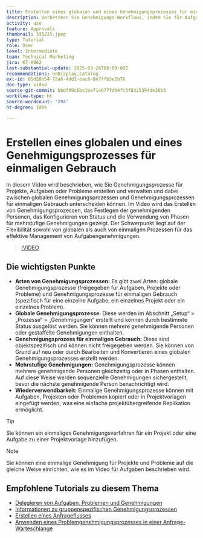 ```yaml
---
title: Erstellen eines globalen und eines Genehmigungsprozesses für einmaligen Gebrauch
description: Verbessern Sie Genehmigungs-Workflows, indem Sie für Aufgaben, Projekte oder Probleme sowohl globale Genehmigungsprozesse als auch Genehmigungsprozesse für einmaligen Gebrauch nutzen, mehrstufige Genehmigungen implementieren und die Effizienz durch Wiederverwendbarkeit in Projektvorlagen fördern.
activity: use
feature: Approvals
thumbnail: 335225.jpeg
type: Tutorial
role: User
level: Intermediate
team: Technical Marketing
jira: KT-8962
last-substantial-update: 2025-03-26T00:00:00Z
recommendations: noDisplay,catalog
exl-id: 85d28b54-72a6-4dd1-bac8-8e7ffb3e2b76
doc-type: video
source-git-commit: bbdf99c6bc1be714077fd94fc3f8325394de36b3
workflow-type: ht
source-wordcount: '294'
ht-degree: 100%

---
```


# Erstellen eines globalen und eines Genehmigungsprozesses für einmaligen Gebrauch

In diesem Video wird beschrieben, wie Sie Genehmigungsprozesse für Projekte, Aufgaben oder Probleme erstellen und verwalten und dabei zwischen globalen Genehmigungsprozessen und Genehmigungsprozessen für einmaligen Gebrauch unterscheiden können.
Im Video wird das Erstellen von Genehmigungsprozessen, das Festlegen der genehmigenden Personen, das Konfigurieren von Status und die Verwendung von Phasen für mehrstufige Genehmigungen gezeigt.
Der Schwerpunkt liegt auf der Flexibilität sowohl von globalen als auch von einmaligen Prozessen für das effektive Management von Aufgabengenehmigungen.

>[!VIDEO](https://video.tv.adobe.com/v/3434696/?quality=12&learn=on&enablevpops=1&captions=ger)

## Die wichtigsten Punkte

* **Arten von Genehmigungsprozessen:** Es gibt zwei Arten: globale Genehmigungsprozesse (freigegeben für Aufgaben, Projekte oder Probleme) und Genehmigungsprozesse für einmaligen Gebrauch (spezifisch für eine einzelne Aufgabe, ein einzelnes Projekt oder ein einzelnes Problem).
* **Globale Genehmigungsprozesse:** Diese werden im Abschnitt „Setup“ > „Prozesse“ > „Genehmigungen“ erstellt und können durch bestimmte Status ausgelöst werden. Sie können mehrere genehmigende Personen oder gestaffelte Genehmigungen enthalten.
* **Genehmigungsprozess für einmaligen Gebrauch:** Diese sind objektspezifisch und können nicht freigegeben werden. Sie können von Grund auf neu oder durch Bearbeiten und Konvertieren eines globalen Genehmigungsprozesses erstellt werden.
* **Mehrstufige Genehmigungen:** Genehmigungsprozesse können mehrere genehmigende Personen gleichzeitig oder in Phasen enthalten. Auf diese Weise werden sequenzielle Genehmigungen sichergestellt, bevor die nächste genehmigende Person benachrichtigt wird.
* **Wiederverwendbarkeit:** Einmalige Genehmigungsprozesse können mit Aufgaben, Projekten oder Problemen kopiert oder in Projektvorlagen eingefügt werden, was eine einfache projektübergreifende Replikation ermöglicht.


>[!TIP]
>
>Sie können ein einmaliges Genehmigungsverfahren für ein Projekt oder eine Aufgabe zu einer Projektvorlage hinzufügen.

>[!NOTE]
>
>Sie können eine einmalige Genehmigung für Projekte und Probleme auf die gleiche Weise einrichten, wie es im Video für Aufgaben beschrieben wird.



## Empfohlene Tutorials zu diesem Thema

* [Delegieren von Aufgaben, Problemen und Genehmigungen](/help/manage-work/approval-processes-and-milestone-paths/delegate-approvals.md)
* [Informationen zu gruppenspezifischen Genehmigungsprozessen](/help/administration-and-setup/approval-processes-and-milestone-paths/group-specific-approval-processes.md)
* [Erstellen eines Anfrageflusses](/help/manage-work/request-queues/create-a-request-flow.md)
* [Anwenden eines Problemgenehmigungsprozesses in einer Anfrage-Warteschlange](/help/manage-work/approval-processes-and-milestone-paths/apply-an-issue-approval-process-in-a-request-queue.md)

